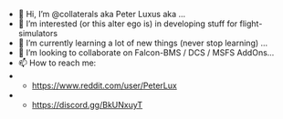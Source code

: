 - 👋 Hi, I’m @collaterals aka Peter Luxus aka ... 
- 👀 I’m interested (or this alter ego is) in developing stuff for flight-simulators
- 🌱 I’m currently learning a lot of new things (never stop learning) ...
- 💞️ I’m looking to collaborate on Falcon-BMS / DCS / MSFS AddOns...
- 📫 How to reach me:
- - https://www.reddit.com/user/PeterLux
- - https://discord.gg/BkUNxuyT

